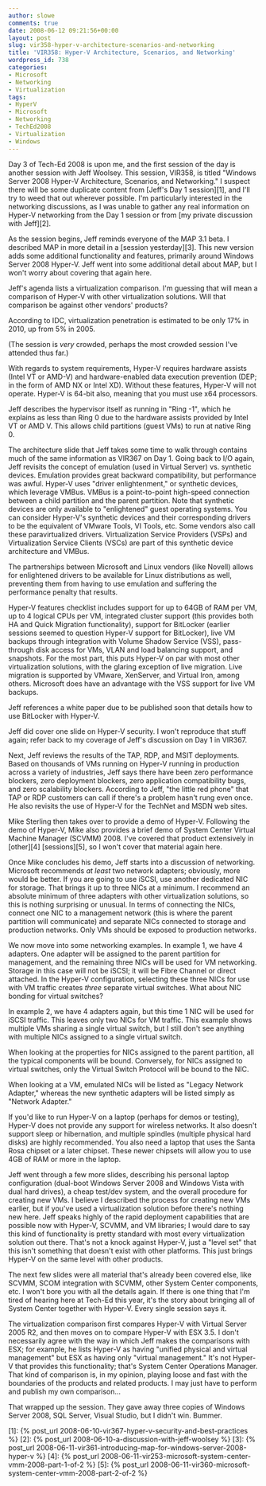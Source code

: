 ```yaml
---
author: slowe
comments: true
date: 2008-06-12 09:21:56+00:00
layout: post
slug: vir358-hyper-v-architecture-scenarios-and-networking
title: 'VIR358: Hyper-V Architecture, Scenarios, and Networking'
wordpress_id: 738
categories:
- Microsoft
- Networking
- Virtualization
tags:
- HyperV
- Microsoft
- Networking
- TechEd2008
- Virtualization
- Windows
---
```


Day 3 of Tech-Ed 2008 is upon me, and the first session of the day is another session with Jeff Woolsey. This session, VIR358, is titled "Windows Server 2008 Hyper-V Architecture, Scenarios, and Networking." I suspect there will be some duplicate content from [Jeff's Day 1 session][1], and I'll try to weed that out wherever possible. I'm particularly interested in the networking discussions, as I was unable to gather any real information on Hyper-V networking from the Day 1 session or from [my private discussion with Jeff][2].

As the session begins, Jeff reminds everyone of the MAP 3.1 beta. I described MAP in more detail in a [session yesterday][3]. This new version adds some additional functionality and features, primarily around Windows Server 2008 Hyper-V. Jeff went into some additional detail about MAP, but I won't worry about covering that again here.

Jeff's agenda lists a virtualization comparison. I'm guessing that will mean a comparison of Hyper-V with other virtualization solutions. Will that comparison be against other vendors' products?

According to IDC, virtualization penetration is estimated to be only 17% in 2010, up from 5% in 2005.

(The session is _very_ crowded, perhaps the most crowded session I've attended thus far.)

With regards to system requirements, Hyper-V requires hardware assists (Intel VT or AMD-V) and hardware-enabled data execution prevention (DEP; in the form of AMD NX or Intel XD). Without these features, Hyper-V will not operate. Hyper-V is 64-bit also, meaning that you must use x64 processors.

Jeff describes the hypervisor itself as running in "Ring -1", which he explains as less than Ring 0 due to the hardware assists provided by Intel VT or AMD V. This allows child partitions (guest VMs) to run at native Ring 0.

The architecture slide that Jeff takes some time to walk through contains much of the same information as VIR367 on Day 1. Going back to I/O again, Jeff revisits the concept of emulation (used in Virtual Server) vs. synthetic devices. Emulation provides great backward compatibility, but performance was awful. Hyper-V uses "driver enlightenment," or synthetic devices, which leverage VMBus. VMBus is a point-to-point high-speed connection between a child partition and the parent partition. Note that synthetic devices are only available to "enlightened" guest operating systems. You can consider Hyper-V's synthetic devices and their corresponding drivers to be the equivalent of VMware Tools, VI Tools, etc. Some vendors also call these paravirtualized drivers. Virtualization Service Providers (VSPs) and Virtualization Service Clients (VSCs) are part of this synthetic device architecture and VMBus.

The partnerships between Microsoft and Linux vendors (like Novell) allows for enlightened drivers to be available for Linux distributions as well, preventing them from having to use emulation and suffering the performance penalty that results.

Hyper-V features checklist includes support for up to 64GB of RAM per VM, up to 4 logical CPUs per VM, integrated cluster support (this provides both HA and Quick Migration functionality), support for BitLocker (earlier sessions seemed to question Hyper-V support for BitLocker), live VM backups through integration with Volume Shadow Service (VSS), pass-through disk access for VMs, VLAN and load balancing support, and snapshots. For the most part, this puts Hyper-V on par with most other virtualization solutions, with the glaring exception of live migration. Live migration is supported by VMware, XenServer, and Virtual Iron, among others. Microsoft does have an advantage with the VSS support for live VM backups.

Jeff references a white paper due to be published soon that details how to use BitLocker with Hyper-V.

Jeff did cover one slide on Hyper-V security. I won't reproduce that stuff again; refer back to my coverage of Jeff's discussion on Day 1 in VIR367.

Next, Jeff reviews the results of the TAP, RDP, and MSIT deployments. Based on thousands of VMs running on Hyper-V running in production across a variety of industries, Jeff says there have been zero performance blockers, zero deployment blockers, zero application compatibility bugs, and zero scalability blockers. According to Jeff, "the little red phone" that TAP or RDP customers can call if there's a problem hasn't rung even once. He also revisits the use of Hyper-V for the TechNet and MSDN web sites.

Mike Sterling then takes over to provide a demo of Hyper-V. Following the demo of Hyper-V, Mike also provides a brief demo of System Center Virtual Machine Manager (SCVMM) 2008. I've covered that product extensively in [other][4] [sessions][5], so I won't cover that material again here.

Once Mike concludes his demo, Jeff starts into a discussion of networking. Microsoft recommends _at least_ two network adapters; obviously, more would be better. If you are going to use iSCSI, use another dedicated NIC for storage. That brings it up to three NICs at a minimum. I recommend an absolute minimum of three adapters with other virtualization solutions, so this is nothing surprising or unusual. In terms of connecting the NICs, connect one NIC to a management network (this is where the parent partition will communicate) and separate NICs connected to storage and production networks. Only VMs should be exposed to production networks.

We now move into some networking examples. In example 1, we have 4 adapters. One adapter will be assigned to the parent partition for management, and the remaining three NICs will be used for VM networking. Storage in this case will not be iSCSI; it will be Fibre Channel or direct attached. In the Hyper-V configuration, selecting these three NICs for use with VM traffic creates _three_ separate virtual switches. What about NIC bonding for virtual switches?

In example 2, we have 4 adapters again, but this time 1 NIC will be used for iSCSI traffic. This leaves only two NICs for VM traffic. This example shows multiple VMs sharing a single virtual switch, but I still don't see anything with multiple NICs assigned to a single virtual switch.

When looking at the properties for NICs assigned to the parent partition, all the typical components will be bound. Conversely, for NICs assigned to virtual switches, only the Virtual Switch Protocol will be bound to the NIC.

When looking at a VM, emulated NICs will be listed as "Legacy Network Adapter," whereas the new synthetic adapters will be listed simply as "Network Adapter."

If you'd like to run Hyper-V on a laptop (perhaps for demos or testing), Hyper-V does not provide any support for wireless networks. It also doesn't support sleep or hibernation, and multiple spindles (multiple physical hard disks) are highly recommended. You also need a laptop that uses the Santa Rosa chipset or a later chipset. These newer chipsets will allow you to use 4GB of RAM or more in the laptop.

Jeff went through a few more slides, describing his personal laptop configuration (dual-boot Windows Server 2008 and Windows Vista with dual hard drives), a cheap test/dev system, and the overall procedure for creating new VMs. I believe I described the process for creating new VMs earlier, but if you've used a virtualization solution before there's nothing new here. Jeff speaks highly of the rapid deployment capabilities that are possible now with Hyper-V, SCVMM, and VM libraries; I would dare to say this kind of functionality is pretty standard with most every virtualization solution out there. That's not a knock against Hyper-V, just a "level set" that this isn't something that doesn't exist with other platforms. This just brings Hyper-V on the same level with other products.

The next few slides were all material that's already been covered else, like SCVMM, SCOM integration with SCVMM, other System Center components, etc. I won't bore you with all the details again. If there is one thing that I'm tired of hearing here at Tech-Ed this year, it's the story about bringing all of System Center together with Hyper-V. Every single session says it.

The virtualization comparison first compares Hyper-V with Virtual Server 2005 R2, and then moves on to compare Hyper-V with ESX 3.5. I don't necessarily agree with the way in which Jeff makes the comparisons with ESX; for example, he lists Hyper-V as having "unified physical and virtual management" but ESX as having only "virtual management." It's not Hyper-V that provides this functionality; that's System Center Operations Manager. That kind of comparison is, in my opinion, playing loose and fast with the boundaries of the products and related products. I may just have to perform and publish my own comparison...

That wrapped up the session. They gave away three copies of Windows Server 2008, SQL Server, Visual Studio, but I didn't win. Bummer.

[1]: {% post_url 2008-06-10-vir367-hyper-v-security-and-best-practices %}
[2]: {% post_url 2008-06-10-a-discussion-with-jeff-woolsey %}
[3]: {% post_url 2008-06-11-vir361-introducing-map-for-windows-server-2008-hyper-v %}
[4]: {% post_url 2008-06-11-vir253-microsoft-system-center-vmm-2008-part-1-of-2 %}
[5]: {% post_url 2008-06-11-vir360-microsoft-system-center-vmm-2008-part-2-of-2 %}
